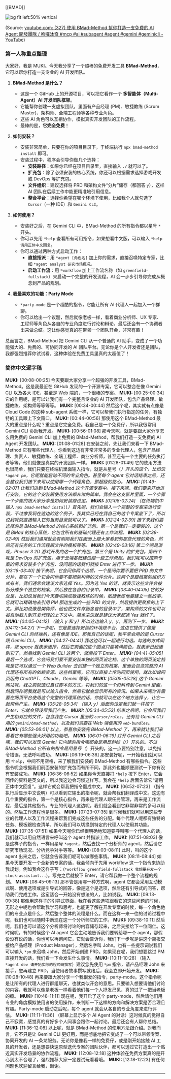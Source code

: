 [[BMAD]]

![bg fit left:50% vertical](https://i.imgur.com/csgboY3.webp)


(Source: [youtube.com:  (327) 使用 BMad-Method 幫你打造一支免費的 AI Agent 開發團隊 / 哈囉沐奇 #mcp #ai #subagent #agent #gemini #geminicli - YouTube](https://youtu.be/5mhjgwTWAPA?t=36))

### **第一人称重点整理**

大家好，我是 MUKI。今天我分享了一个超棒的免费开发工具 **BMad-Method**，它可以帮你打造一支专业的 AI 开发团队。

1.  **BMad-Method 是什么？**
    *   这是一个 GitHub 上的开源项目，可以把它看作一个 **多智能体（Multi-Agent）AI 开发团队框架**。
    *   它能帮你创建一支虚拟团队，里面有产品经理 (PM)、敏捷教练 (Scrum Master)、架构师、全端工程师等各种专业角色。
    *   这些 AI 角色可以互相协作，模拟真实开发团队的工作流程。
    *   最棒的是，**它完全免费**！

2.  **如何安装？**
    *   安装非常简单，只要在你的项目目录下，于终端执行 `npx bmad-method install` 即可。
    *   安装过程中，程序会引导你做几个选择：
        *   **安装路径**：如果你已经在项目目录里，直接输入 `./` 就可以了。
        *   **扩充包**：除了必须安装的核心系统，你还可以根据需求选择游戏开发或 DevOps 等扩充包。
        *   **文件组织**：建议选择将 PRD 和架构文件“分片”储存（都回答 `y`），这样 AI 团队在后续工作中能更精准地引用信息。
        *   **整合平台**：选择你希望在哪个环境下使用，比如我个人就勾选了 `Cursor`（一种 IDE）和 `Gemini CLI`。

3.  **如何使用？**
    *   安装好之后，在 Gemini CLI 中，BMad-Method 的所有指令都以星号 `*` 开头。
    *   你可以先用 `*help` 查看所有可用指令，如果想看中文版，可以输入 `*help 请用正体中文回复`。
    *   你可以通过两种方式启动工作：
        *   **直接指派**：用 `*agent [角色名]` 加上你的需求，直接召唤特定专家，比如 `*agent analyst 研究市场概况`。
        *   **启动工作流**：用 `*workflow` 加上工作流名称（如 `greenfield-fullstack`）来启动一个完整的开发流程，AI 会一步步引导你完成从概念到产品的规划。

4.  **我最喜欢的功能：Party Mode**
    *   `*party-mode` 是一个超酷的指令，它能让所有 AI 代理人一起加入一个群聊。
    *   你可以给出一个议题，然后就像老板一样，看着商业分析师、UX 专家、工程师等角色从各自的专业角度进行讨论和辩论，最后还会有一个协调者出来做总结。这让你感觉真的在带领一个团队开会，非常有趣！

总而言之，BMad-Method 把 Gemini CLI 从一个普通的 AI 助手，变成了一个功能强大的、免费的、可协同开发的 AI 团队平台。无论你是个人开发者还是团队，我都强烈推荐你试试看，这种体验在免费工具里真的太超值了！

### **简体中文逐字稿**

**MUKI:** [00:08-00:25] 今天要跟大家分享一个超强的开发工具，BMad-Method。这是我最近在 GitHub 发现的一个开源专案，它可以整合在像 Gemini CLI 以及各大 IDE，甚至是 Web 端的，一个很棒的专案。
**MUKI:** [00:25-00:34] 它的作用呢，是可以让我们有一个完整且专业的 AI 开发团队，包含产品经理、敏捷教练、架构师等等等等。
**MUKI:** [00:34-00:44] 然后这个呢，其实就有点像是 Cloud Code 的这种 sub-agent 系统一样，它可以帮我们执行指定的任务，有独特的工具跟上下文窗口。
**MUKI:** [00:44-00:56] 那使用这个 BMad-Method 最大的重点是什么呢？重点是它完全免费。我自己是一个免费仔，所以我很常用 Gemini CLI 协助我开发。
**MUKI:** [00:56-01:08] 那今天呢，就是要跟大家分享怎么用免费的 Gemini CLI 加上免费的 BMad-Method，帮我们打造一支免费的 AI Agent 开发团队。
**MUKI:** [01:08-01:28] 在安装之前，先让我们来看一下 BMad-Method 它有哪些代理人。你看到这边有非常非常多的专业代理人，包含产品经理、负责人、敏捷教练、全端工程师、商业分析师，甚至还有一个主要的任务执行者等等，他们就像是真实的开发团队一样。
**MUKI:** [01:28-01:49] 它的使用方法也很简单，我们只要在终端机里面输入指令，就是从星号（*）开头的这个，比如说 `*agent pm`，它呢就能启动不同的专业角色。甚至每个 agent 它对话结束之后，还会建议我们接下来可以使用哪一个代理角色，那超级的贴心。
**MUKI:** [01:49-02:07] 让我们进到 BMad-Method 这个开源专案中。接下来呢，我们要来开始进行安装，它的这个安装跟使用方法都非常的简单，我会在这支影片里面，一个步骤一个步骤的跟大家分享是如何安装跟设定。
**MUKI:** [02:08-02:24] （在终端机中输入 `npx bmad-method install`）首先呢，我们会输入一个完整的专案来进行安装，不过像我现在这边的这个例子，我其实已经在我自己的这个专案底下了，所以说我呢就直接输入它的当前目录就可以了。
**MUKI:** [02:24-02:39] 接下来我们要选择的是 BMad-Method 的核心系统和扩充包。第一个是我们一定要装的，这个是 BMad 的核心系统，它包含所有的基础代理还有工作流程。
**MUKI:** [02:39-02:49] 然后我们通常就会有刚刚我们在画面上跟大家看到的那些代理的角色，然后还有任务的工作流程跟文件的模板等等。
**MUKI:** [02:49-03:16] 第二个呢是游戏，Phaser 3 2D 游戏开发的这一个扩充包。第三个是 Unity 的扩充包。第四个呢是 DevOps 的扩充包，用于云端基础建设跟一些工作流程。我们呢可以按照专案的需求安装多个扩充包，没问题的话我们就按 Enter 进行下一步。
**MUKI:** [03:16-03:40] 接下来呢，它会问你两个选项，一个是问你要不要把 PRD 的文件分片，那在下一个它会问你要不要把架构师的文件分片。这两个是跟档案的组织方式有关，我们通常会建议大家选择 Yes。因为选 Yes 的话，就表示这些文件会被拆分成多个独立的档案，然后放在各自的目录中。
**MUKI:** [03:40-04:05] 它的好处是，比如说当我们今天要切换成敏捷教练的时候，敏捷教练他要建立一些故事，它就可以精确地去引用 PM 那边生成的一些 PRD 的文件，然后提供更聚焦的上下文。那比如说像是架构师，他也把文件存到各自的目录中了，架构师的文件也可以被自动载入到开发代理的上下文中。简单来说就是建议大家都选 Yes 就好了。
**MUKI:** [04:05-04:12] （输入 y 和 y）所以这边输入 y，y，再到下一步。
**MUKI:** [04:12-04:27] 下一步呢，它是要选择安装的环境跟平台。这边它提供了像是 Gemini CLI 的终端机，还有像是 IDE。那我自己的话呢，我平常会用的是 Cursor 跟 Gemini CLI。
**MUKI:** [04:27-04:41] 我这边可以一起进行勾选。勾选的方式同样，按 space 就表示选择，然后它前面的这个圆点只要填满颜色，就表示已经选到它了。然后找到 Gemini CLI 这两个，然后按下 Enter。
**MUKI:** [04:41-05:05] 最后一个选项，它会问我们要不要安装单独的网页设定档。这个单独的网页设定档呢是它可以通过一个 Web Builder 去创建一个独立的档案，里面会包含完整的 AI 代理还有所有的依赖资源。这些档案呢，它可以直接上传到网页使用，就比如说网页版的 ChatGPT、Claude、Gemini 等等。
**MUKI:** [05:05-05:28] 这个 Gemini 网站呢，我之前就透过自订脚本的方式，将我们的这一个资料传到 Gemini 里面，然后同样呢我就是可以输入指令，然后它就会显示所有的资讯。如果未来呢你有需要在网页平台使用这个完整的代理系统的话，你就可以在这个地方选择 y，让它一起帮你产生。
**MUKI:** [05:28-05:34] （输入 y）后面的设定我们就一样按下 Enter，它就会预设帮我们产生。
**MUKI:** [05:34-05:53] 结束之后呢，它会帮我们产生相对应的文件，包含我在 Cursor 里面的 `cursor/rules`，还有给 Gemini CLI 用的 `gemini/bmad-method`，以及我们须要在 Web 端使用的 `web-bundles`。
**MUKI:** [05:53-06:01] 以上，恭喜你安装完 BMad-Method 了，再来就让我们来看看它有哪些强大好用的功能吧。
**MUKI:** [06:01-06:19] 打开 Gemini CLI 之后呢，我们可以发现 Gemini 它内建的指令呢都会是用反斜线（/）开头的。不过 BMad-Method 它所有的指令是用星号（*）开头的，这一点要特别注意，以免指令错误，无法呼叫成功。
**MUKI:** [06:19-06:36] 那安装好呢，一开始我们就可以用 `*help`，中间不用空格，来了解我们安装的 BMad-Method 有哪些指令。这些指令呢会根据我们前面安装的扩充包而有所不同，那此外也能顺便测试一下你有没有安装成功。
**MUKI:** [06:36-06:52] 如果你今天直接打 `*help` 按下 Enter，它会回传的资料是英文的，所以我这边会习惯这样写。我会在 `*help` 后面告诉它“请用正体中文回复”。这样它就会帮我把指令翻成中文。
**MUKI:** [06:52-07:23] （指令执行后显示中文说明）可以看到它输出的指令呢，就会帮我们翻译成中文。这边有几个重要的指令，第一个是核心指令，再来是代理人跟任务管理，再来是工作流程，最后是其他指令。专业的代理人这边呢，我们就会看到它非常非常的多可以用的。然后工作流程也是很多。
**MUKI:** [07:23-07:35] 到时候我们就可以用这些专业的代理人以及工作流程来帮我们完成这些任务的分配。每个代理人呢都有独特的任务、模板跟检查清单，所以我们可以切换到特定的代理人以使用其功能。
**MUKI:** [07:35-07:51] 如果今天呢你已经很明确地知道要呼叫哪一个代理人的话，我们就可以用自然语言来呼叫这个 agent 并指派工作。
**MUKI:** [07:51-08:03] 像是这样子的指令，一样用星号 `*agent`，然后去找一个分析师的 agent，然后请它研究市场现况、分析竞争对手等等。
**MUKI:** [08:03-08:11] 此时，叫的这个 agent 出来之后，它就会告诉我们呢可以做哪些事情。
**MUKI:** [08:11-08:44] 如果今天要开发一个全新的专案的话，我会倾向于先用 workflow 这一个指令来协助我规划。例如我会这样子写：(`*workflow greenfield-fullstack 我想要开发一个 stock-assistant...`)。写完之后就按下 Enter，请它帮我做一个整个流程的规划。
**MUKI:** [08:45-09:13] 那不管是用哪一种方式啊，agent 它都会采用互动模式啊、使用选项或是引导式的回答，像是这个是选项，然后还有引导式的问答，帮助我们完成工作。这蛮适合一开始没有想法的人，比如说我。
**MUKI:** [09:13-09:38] 那像用这样子的引导式界面，我在看这些选项跟看它的这些问题的时候，无形之中呢也会帮助我学习和思考，也能更了解在开发专案的时候，每一个角色他们的专业点是什么，然后整个整体的流程是什么。而在这样一来一往的讨论过程中呢，我们也可以随时中断现在这一个分析师它的工作。
**MUKI:** [09:38-10:11] 然后呢，我们也可以请这个分析师将讨论的内容储存起来，之后交接给下一位同仁。这时候呢，有的时候这个 AI agent 它会主动地告诉我们要转给哪一个 agent，那假设没有说的话，你也可以再询问它，它就会告诉你，我们下一步呢是讲这个简报交接给产品经理（Product Manager），然后名字叫 John。也有一些提示词说我们可以输入 `*pm` 来召唤 John，然后开始创建 PRD。如果现在呢，我们想要跳过 PM 直接开发的话，我们看一下会发生什么事情。
**MUKI:** [10:11-10:28] （输入 `*agent dev 请开始实际的程式码撰写`）建议您先使用 `*pm` 指令，请产品经理 John 来接手，您再建立 PRD，当使用者故事撰写就绪后，我会立即开始开发。
**MUKI:** [10:28-10:48] 再来要跟大家分享一个我很爱的指令，party-mode。这个指令呢是让所有的代理人进行群组聊天，也就类似开会的意思。只要输入想要请他们讨论的内容，我就可以像是老板一样看着他们每一个人抒发己见，真的过了一把当老板的瘾。
**MUKI:** [10:48-11:11] 现在呢，我开启了这个 party-mode，然后请他们用专业的角度模拟使用者的使用操作，来判断一下这样的方向和解决方案是否合理且有趣。Party-mode 启动之后呢，每个 agent 就会从各自的专业角度来进行评估。
**MUKI:** [11:11-11:36] （屏幕上显示多个 AI Agent 的对话）这时候真的觉得自己不寂寞，感觉真的有好多个人同事会跟你一起讨论。最后还会有人帮你总结。
**MUKI:** [11:36-12:08] 以上呢，就是 BMad-Method 的使用方法跟介绍。对我而言，它不只是让 Gemini CLI 更好用，而是彻底地把它变成了一个可以带领专案、协同开发的 AI 一条龙服务。无论你是像我一样的免费仔，或是刚开始接触 AI 工具的开发者，还是想要快速原型迭代专案的团队伙伴，都可以透过它打造出一个贴近真实开发场景的协作流程。
**MUKI:** [12:08-12:18] 这种体验在免费方案真的是开心到太不合理了，强烈推荐大家一定要试玩看看哦。
**MUKI:** [12:18-12:23] 有任何问题也欢迎留言给我，谢谢。

---

